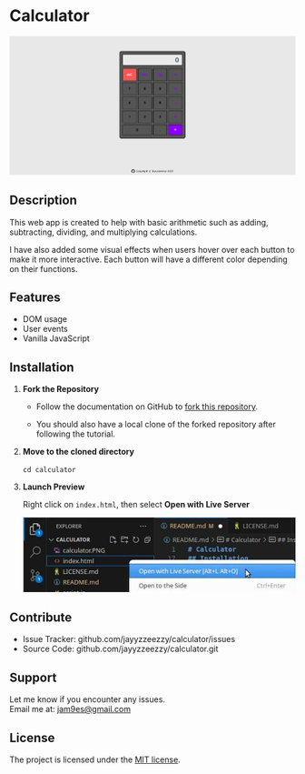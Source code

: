 # Calculator

![Demo Screenshot](calculator.PNG)

## Description

This web app is created to help with basic arithmetic such as adding, subtracting, dividing, and multiplying calculations.  

I have also added some visual effects when users hover over each button to make it more interactive. Each button will have a different color depending on their functions.

## Features

- DOM usage
- User events
- Vanilla JavaScript

## Installation

1. **Fork the Repository**

    - Follow the documentation on GitHub to [fork this repository](https://docs.github.com/en/pull-requests/collaborating-with-pull-requests/working-with-forks/fork-a-repo).  

    - You should also have a local clone of the forked repository after following the tutorial.

2. **Move to the cloned directory**

    ``cd calculator``

3. **Launch Preview**

    Right click on ``index.html``, then select **Open with Live Server**

    ![Live preview](site-preview.png)

## Contribute

- Issue Tracker: github.com/jayyzzeezzy/calculator/issues
- Source Code: github.com/jayyzzeezzy/calculator.git

## Support

Let me know if you encounter any issues.  
Email me at: <jam9es@gmail.com>

## License

The project is licensed under the [MIT license](LICENSE.md).
